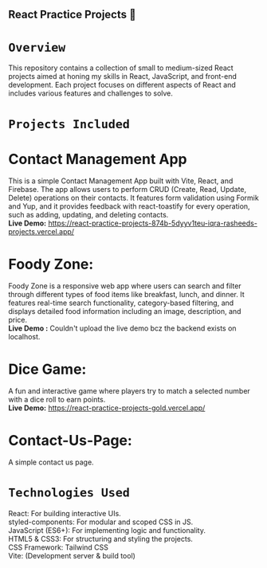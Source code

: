 ## React Practice Projects 🚀
# `Overview`
This repository contains a collection of small to medium-sized React projects aimed at honing my skills in React, JavaScript, and front-end development. 
Each project focuses on different aspects of React and includes various features and challenges to solve. 

# `Projects Included`

# Contact Management App
This is a simple Contact Management App built with Vite, React, and Firebase. 
The app allows users to perform CRUD (Create, Read, Update, Delete) operations on their contacts. 
It features form validation using Formik and Yup, and it provides feedback with react-toastify for 
every operation, such as adding, updating, and deleting contacts.<br>
**Live Demo:** https://react-practice-projects-874b-5dyyv1teu-iqra-rasheeds-projects.vercel.app/

# Foody Zone:
Foody Zone is a responsive web app where users can search and filter through different types of food items like breakfast, lunch, and dinner. 
It features real-time search functionality, category-based filtering, and displays detailed food information including an image, description, and price.<br>
**Live Demo :** Couldn't upload the live demo bcz the backend exists on localhost.

# Dice Game: 
A fun and interactive game where players try to match a selected number with a dice roll to earn points.<br>
**Live Demo:** https://react-practice-projects-gold.vercel.app/

# Contact-Us-Page:
A simple contact us page.

# `Technologies Used`
React: For building interactive UIs.<br>
styled-components: For modular and scoped CSS in JS.<br>
JavaScript (ES6+): For implementing logic and functionality.<br>
HTML5 & CSS3: For structuring and styling the projects.<br>
CSS Framework: Tailwind CSS<br>
Vite: (Development server & build tool) 
